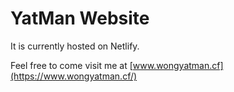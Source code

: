 
# YatMan Website
  
It is currently hosted on Netlify.

Feel free to come visit me at [www.wongyatman.cf](https://www.wongyatman.cf/)